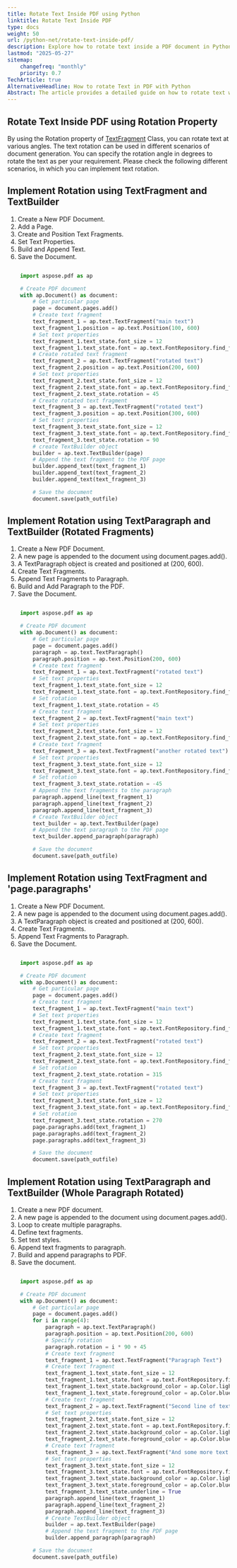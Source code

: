 ```yaml
---
title: Rotate Text Inside PDF using Python
linktitle: Rotate Text Inside PDF
type: docs
weight: 50
url: /python-net/rotate-text-inside-pdf/
description: Explore how to rotate text inside a PDF document in Python for flexible document formatting with Aspose.PDF for Python.
lastmod: "2025-05-27"
sitemap:
    changefreq: "monthly"
    priority: 0.7
TechArticle: true
AlternativeHeadline: How to rotate Text in PDF with Python
Abstract: The article provides a detailed guide on how to rotate text within a PDF document using the Aspose.PDF library for Python via .NET. It describes the utilization of the `Rotation` property of the `TextFragment` class to achieve text rotation at various angles, which is useful in multiple document generation scenarios. Demonstrates creating text fragments with specified rotation angles and adding them to a PDF page using a `TextBuilder'. Illustrates how to append rotated text fragments to a `TextParagraph` and then add the paragraph to a PDF page. Shows how to add rotated text fragments directly to the page's paragraph collection.Explains rotating an entire paragraph with multiple text fragments.
---
```


## Rotate Text Inside PDF using Rotation Property

By using the Rotation property of [TextFragment](https://reference.aspose.com/pdf/python-net/aspose.pdf.text/textfragment) Class, you can rotate text at various angles. The text rotation can be used in different scenarios of document generation. You can specify the rotation angle in degrees to rotate the text as per your requirement. Please check the following different scenarios, in which you can implement text rotation.

## Implement Rotation using TextFragment and TextBuilder

1. Create a New PDF Document.
1. Add a Page.
1. Create and Position Text Fragments.
1. Set Text Properties.
1. Build and Append Text.
1. Save the Document.

```python

    import aspose.pdf as ap

    # Create PDF document
    with ap.Document() as document:
        # Get particular page
        page = document.pages.add()
        # Create text fragment
        text_fragment_1 = ap.text.TextFragment("main text")
        text_fragment_1.position = ap.text.Position(100, 600)
        # Set text properties
        text_fragment_1.text_state.font_size = 12
        text_fragment_1.text_state.font = ap.text.FontRepository.find_font("TimesNewRoman")
        # Create rotated text fragment
        text_fragment_2 = ap.text.TextFragment("rotated text")
        text_fragment_2.position = ap.text.Position(200, 600)
        # Set text properties
        text_fragment_2.text_state.font_size = 12
        text_fragment_2.text_state.font = ap.text.FontRepository.find_font("TimesNewRoman")
        text_fragment_2.text_state.rotation = 45
        # Create rotated text fragment
        text_fragment_3 = ap.text.TextFragment("rotated text")
        text_fragment_3.position = ap.text.Position(300, 600)
        # Set text properties
        text_fragment_3.text_state.font_size = 12
        text_fragment_3.text_state.font = ap.text.FontRepository.find_font("TimesNewRoman")
        text_fragment_3.text_state.rotation = 90
        # create TextBuilder object
        builder = ap.text.TextBuilder(page)
        # Append the text fragment to the PDF page
        builder.append_text(text_fragment_1)
        builder.append_text(text_fragment_2)
        builder.append_text(text_fragment_3)

        # Save the document
        document.save(path_outfile)
```

## Implement Rotation using TextParagraph and TextBuilder (Rotated Fragments)

1. Create a New PDF Document.
1. A new page is appended to the document using document.pages.add().
1. A TextParagraph object is created and positioned at (200, 600).
1. Create Text Fragments.
1. Append Text Fragments to Paragraph.
1. Build and Add Paragraph to the PDF.
1. Save the Document.

```python

    import aspose.pdf as ap

    # Create PDF document
    with ap.Document() as document:
        # Get particular page
        page = document.pages.add()
        paragraph = ap.text.TextParagraph()
        paragraph.position = ap.text.Position(200, 600)
        # Create text fragment
        text_fragment_1 = ap.text.TextFragment("rotated text")
        # Set text properties
        text_fragment_1.text_state.font_size = 12
        text_fragment_1.text_state.font = ap.text.FontRepository.find_font("TimesNewRoman")
        # Set rotation
        text_fragment_1.text_state.rotation = 45
        # Create text fragment
        text_fragment_2 = ap.text.TextFragment("main text")
        # Set text properties
        text_fragment_2.text_state.font_size = 12
        text_fragment_2.text_state.font = ap.text.FontRepository.find_font("TimesNewRoman")
        # Create text fragment
        text_fragment_3 = ap.text.TextFragment("another rotated text")
        # Set text properties
        text_fragment_3.text_state.font_size = 12
        text_fragment_3.text_state.font = ap.text.FontRepository.find_font("TimesNewRoman")
        # Set rotation
        text_fragment_3.text_state.rotation = -45
        # Append the text fragments to the paragraph
        paragraph.append_line(text_fragment_1)
        paragraph.append_line(text_fragment_2)
        paragraph.append_line(text_fragment_3)
        # Create TextBuilder object
        text_builder = ap.text.TextBuilder(page)
        # Append the text paragraph to the PDF page
        text_builder.append_paragraph(paragraph)

        # Save the document
        document.save(path_outfile)
```

## Implement Rotation using TextFragment and 'page.paragraphs'

1. Create a New PDF Document.
1. A new page is appended to the document using document.pages.add().
1. A TextParagraph object is created and positioned at (200, 600).
1. Create Text Fragments.
1. Append Text Fragments to Paragraph.
1. Save the Document.

```python

    import aspose.pdf as ap

    # Create PDF document
    with ap.Document() as document:
        # Get particular page
        page = document.pages.add()
        # Create text fragment
        text_fragment_1 = ap.text.TextFragment("main text")
        # Set text properties
        text_fragment_1.text_state.font_size = 12
        text_fragment_1.text_state.font = ap.text.FontRepository.find_font("TimesNewRoman")
        # Create text fragment
        text_fragment_2 = ap.text.TextFragment("rotated text")
        # Set text properties
        text_fragment_2.text_state.font_size = 12
        text_fragment_2.text_state.font = ap.text.FontRepository.find_font("TimesNewRoman")
        # Set rotation
        text_fragment_2.text_state.rotation = 315
        # Create text fragment
        text_fragment_3 = ap.text.TextFragment("rotated text")
        # Set text properties
        text_fragment_3.text_state.font_size = 12
        text_fragment_3.text_state.font = ap.text.FontRepository.find_font("TimesNewRoman")
        # Set rotation
        text_fragment_3.text_state.rotation = 270
        page.paragraphs.add(text_fragment_1)
        page.paragraphs.add(text_fragment_2)
        page.paragraphs.add(text_fragment_3)

        # Save the document
        document.save(path_outfile)
```

## Implement Rotation using TextParagraph and TextBuilder (Whole Paragraph Rotated)

1. Create a new PDF document.
1. A new page is appended to the document using document.pages.add().
1. Loop to create multiple paragraphs.
1. Define text fragments.
1. Set text styles.
1. Append text fragments to paragraph.
1. Build and append paragraphs to PDF.
1. Save the document.

```python

    import aspose.pdf as ap

    # Create PDF document
    with ap.Document() as document:
        # Get particular page
        page = document.pages.add()
        for i in range(4):
            paragraph = ap.text.TextParagraph()
            paragraph.position = ap.text.Position(200, 600)
            # Specify rotation
            paragraph.rotation = i * 90 + 45
            # Create text fragment
            text_fragment_1 = ap.text.TextFragment("Paragraph Text")
            # Create text fragment
            text_fragment_1.text_state.font_size = 12
            text_fragment_1.text_state.font = ap.text.FontRepository.find_font("TimesNewRoman")
            text_fragment_1.text_state.background_color = ap.Color.light_gray
            text_fragment_1.text_state.foreground_color = ap.Color.blue
            # Create text fragment
            text_fragment_2 = ap.text.TextFragment("Second line of text")
            # Set text properties
            text_fragment_2.text_state.font_size = 12
            text_fragment_2.text_state.font = ap.text.FontRepository.find_font("TimesNewRoman")
            text_fragment_2.text_state.background_color = ap.Color.light_gray
            text_fragment_2.text_state.foreground_color = ap.Color.blue
            # Create text fragment
            text_fragment_3 = ap.text.TextFragment("And some more text...")
            # Set text properties
            text_fragment_3.text_state.font_size = 12
            text_fragment_3.text_state.font = ap.text.FontRepository.find_font("TimesNewRoman")
            text_fragment_3.text_state.background_color = ap.Color.light_gray
            text_fragment_3.text_state.foreground_color = ap.Color.blue
            text_fragment_3.text_state.underline = True
            paragraph.append_line(text_fragment_1)
            paragraph.append_line(text_fragment_2)
            paragraph.append_line(text_fragment_3)
            # Create TextBuilder object
            builder = ap.text.TextBuilder(page)
            # Append the text fragment to the PDF page
            builder.append_paragraph(paragraph)

        # Save the document
        document.save(path_outfile)
```

